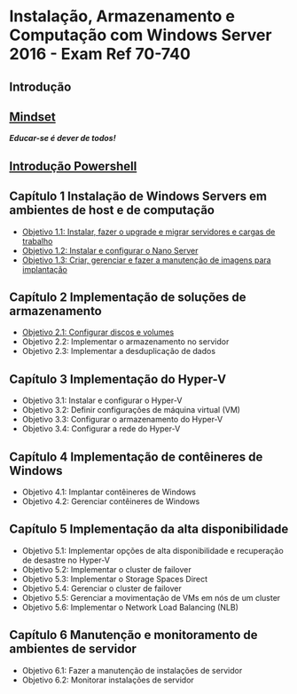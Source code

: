 # Instalação, Armazenamento e Computação com Windows Server 2016 - Exam Ref 70-740

## Introdução

## [Mindset](Mindset-Educacao.md)
**_Educar-se é dever de todos!_**

## [Introdução Powershell](Introducao-PowerShell.md)

## Capítulo 1 Instalação de Windows Servers em ambientes de host e de computação
- [Objetivo 1.1: Instalar, fazer o upgrade e migrar servidores e cargas de trabalho](Cap1-Objetivo-1.1.md)
- [Objetivo 1.2: Instalar e configurar o Nano Server](Cap1-Objetivo-1.2.md)
- [Objetivo 1.3: Criar, gerenciar e fazer a manutenção de imagens para implantação](Cap1-Objetivo-1.3.md)

## Capítulo 2 Implementação de soluções de armazenamento
- [Objetivo 2.1: Configurar discos e volumes](Cap2-Objetivo-2.1.md)
- Objetivo 2.2: Implementar o armazenamento no servidor
- Objetivo 2.3: Implementar a desduplicação de dados

## Capítulo 3 Implementação do Hyper-V
- Objetivo 3.1: Instalar e configurar o Hyper-V
- Objetivo 3.2: Definir configurações de máquina virtual (VM)
- Objetivo 3.3: Configurar o armazenamento do Hyper-V
- Objetivo 3.4: Configurar a rede do Hyper-V

## Capítulo 4 Implementação de contêineres de Windows
- Objetivo 4.1: Implantar contêineres de Windows
- Objetivo 4.2: Gerenciar contêineres de Windows

## Capítulo 5 Implementação da alta disponibilidade
- Objetivo 5.1: Implementar opções de alta disponibilidade e recuperação de desastre no Hyper-V
- Objetivo 5.2: Implementar o cluster de failover
- Objetivo 5.3: Implementar o Storage Spaces Direct
- Objetivo 5.4: Gerenciar o cluster de failover
- Objetivo 5.5: Gerenciar a movimentação de VMs em nós de um cluster
- Objetivo 5.6: Implementar o Network Load Balancing (NLB)

## Capítulo 6 Manutenção e monitoramento de ambientes de servidor
- Objetivo 6.1: Fazer a manutenção de instalações de servidor
- Objetivo 6.2: Monitorar instalações de servidor
